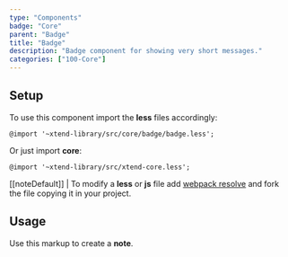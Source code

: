 ```yaml
---
type: "Components"
badge: "Core"
parent: "Badge"
title: "Badge"
description: "Badge component for showing very short messages."
categories: ["100-Core"]
---
```


## Setup

To use this component import the **less** files accordingly:

```less
@import '~xtend-library/src/core/badge/badge.less';
```

Or just import **core**:

```less
@import '~xtend-library/src/xtend-core.less';
```

[[noteDefault]]
| To modify a **less** or **js** file add [webpack resolve](/introduction/setup#usage-webpack) and fork the file copying it in your project.

## Usage

Use this markup to create a **note**.

<script type="text/plain" class="language-markup">
  <div class="badge badge-default">
    <!-- content -->
  </div>
</script>
